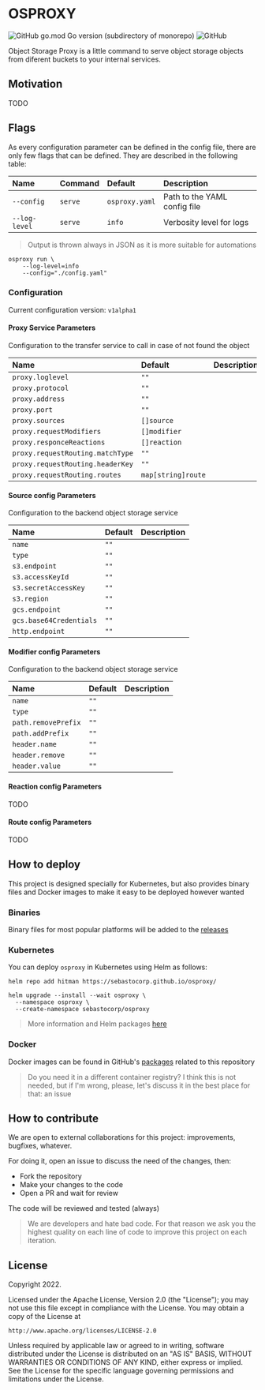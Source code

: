 # OSPROXY

![GitHub go.mod Go version (subdirectory of monorepo)](https://img.shields.io/github/go-mod/go-version/sebastocorp/osproxy)
![GitHub](https://img.shields.io/github/license/sebastocorp/osproxy)

Object Storage Proxy is a little command to serve object storage objects from diferent buckets to your internal services.

## Motivation

TODO

## Flags

As every configuration parameter can be defined in the config file, there are only few flags that can be defined.
They are described in the following table:

| Name | Command | Default | Description |
|:---  |:---     |:---     |:---         |
| `--config`    | `serve` | `osproxy.yaml` | Path to the YAML config file |
| `--log-level` | `serve` |    `info`      | Verbosity level for logs |

> Output is thrown always in JSON as it is more suitable for automations

```console
osproxy run \
    --log-level=info
    --config="./config.yaml"
```

### Configuration

Current configuration version: `v1alpha1`

#### Proxy Service Parameters

Configuration to the transfer service to call in case of not found the object

| Name   | Default | Description |
|:---    |:---     |:---         |
| `proxy.loglevel`                 | `""`               |  |
| `proxy.protocol`                 | `""`               |  |
| `proxy.address`                  | `""`               |  |
| `proxy.port`                     | `""`               |  |
| `proxy.sources`                  | `[]source`         |  |
| `proxy.requestModifiers`         | `[]modifier`       |  |
| `proxy.responceReactions`        | `[]reaction`       |  |
| `proxy.requestRouting.matchType` | `""`               |  |
| `proxy.requestRouting.headerKey` | `""`               |  |
| `proxy.requestRouting.routes`    | `map[string]route` |  |

#### Source config Parameters

Configuration to the backend object storage service

| Name   | Default | Description |
|:---    |:---     |:---         |
| `name`                  | `""` |  |
| `type`                  | `""` |  |
| `s3.endpoint`           | `""` |  |
| `s3.accessKeyId`        | `""` |  |
| `s3.secretAccessKey`    | `""` |  |
| `s3.region`             | `""` |  |
| `gcs.endpoint`          | `""` |  |
| `gcs.base64Credentials` | `""` |  |
| `http.endpoint`         | `""` |  |

#### Modifier config Parameters

Configuration to the backend object storage service

| Name   | Default | Description |
|:---    |:---     |:---         |
| `name`              | `""` |  |
| `type`              | `""` |  |
| `path.removePrefix` | `""` |  |
| `path.addPrefix`    | `""` |  |
| `header.name`       | `""` |  |
| `header.remove`     | `""` |  |
| `header.value`      | `""` |  |

#### Reaction config Parameters

TODO

#### Route config Parameters

TODO

## How to deploy

This project is designed specially for Kubernetes, but also provides binary files and Docker images to make it easy to be deployed however wanted

### Binaries

Binary files for most popular platforms will be added to the [releases](https://github.com/sebastocorp/osproxy/releases)

### Kubernetes

You can deploy `osproxy` in Kubernetes using Helm as follows:

```console
helm repo add hitman https://sebastocorp.github.io/osproxy/

helm upgrade --install --wait osproxy \
  --namespace osproxy \
  --create-namespace sebastocorp/osproxy
```

> More information and Helm packages [here](https://sebastocorp.github.io/osproxy/)

### Docker

Docker images can be found in GitHub's [packages](https://github.com/sebastocorp/hitman/pkgs/container/osproxy) related to this repository

> Do you need it in a different container registry? I think this is not needed, but if I'm wrong, please, let's discuss
> it in the best place for that: an issue

## How to contribute

We are open to external collaborations for this project: improvements, bugfixes, whatever.

For doing it, open an issue to discuss the need of the changes, then:

- Fork the repository
- Make your changes to the code
- Open a PR and wait for review

The code will be reviewed and tested (always)

> We are developers and hate bad code. For that reason we ask you the highest quality
> on each line of code to improve this project on each iteration.

## License

Copyright 2022.

Licensed under the Apache License, Version 2.0 (the "License");
you may not use this file except in compliance with the License.
You may obtain a copy of the License at

    http://www.apache.org/licenses/LICENSE-2.0

Unless required by applicable law or agreed to in writing, software
distributed under the License is distributed on an "AS IS" BASIS,
WITHOUT WARRANTIES OR CONDITIONS OF ANY KIND, either express or implied.
See the License for the specific language governing permissions and
limitations under the License.
